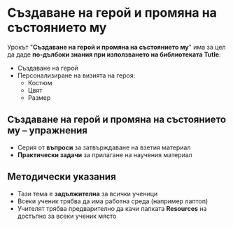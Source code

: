 # Създаване на герой и промяна на състоянието му 

Урокът "**Създаване на герой и промяна на състоянието му**" има за цел да даде **по-дълбоки знания при използването на библиотеката Tutle**:
 - Създаване на герой
 - ͏Персонализиране на визията на героя:
   - Костюм
   - Цвят
   - Размер

## Създаване на герой и промяна на състоянието му – упражнения
  - Серия от **въпроси** за затвърждаване на взетия материал
  - **Практически задачи** за прилагане на научения материал

## Методически указания
  - Тази тема е **задължителна** за всички ученици
  - Всеки ученик трябва да има работна среда (например лаптоп)
  - Учителят трябва предварително да качи папката **Resources** на достъпно за всеки ученик място
